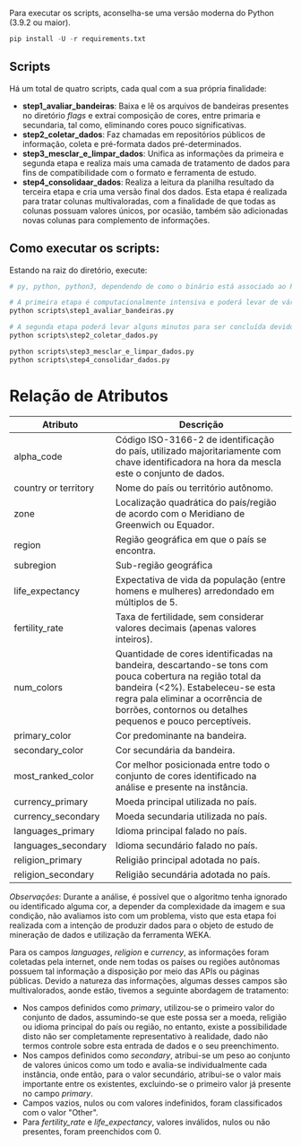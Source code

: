 Para executar os scripts, aconselha-se uma versão moderna do Python (3.9.2 ou maior).

```python
pip install -U -r requirements.txt
```

## Scripts

Há um total de quatro scripts, cada qual com a sua própria finalidade:

- **step1_avaliar_bandeiras**: Baixa e lê os arquivos de bandeiras presentes no diretório _flags_ e extrai composição de cores, entre primaria e secundaria, tal como, eliminando cores pouco significativas.
- **step2_coletar_dados**: Faz chamadas em repositórios públicos de informação, coleta e pré-formata dados pré-determinados.
- **step3_mesclar_e_limpar_dados**: Unifica as informações da primeira e segunda etapa e realiza mais uma camada de tratamento de dados para fins de compatibilidade com o formato e ferramenta de estudo.
- **step4_consolidaar_dados**: Realiza a leitura da planilha resultado da terceira etapa e cria uma versão final dos dados. Esta etapa é realizada para tratar colunas multivaloradas, com a finalidade de que todas as colunas possuam valores únicos, por ocasião, também são adicionadas novas colunas para complemento de informações.


## Como executar os scripts:

Estando na raiz do diretório, execute:

```python
# py, python, python3, dependendo de como o binário está associado ao PATH do seu sistema.

# A primeira etapa é computacionalmente intensiva e poderá levar de vários minutos a horas para finalizar.
python scripts\step1_avaliar_bandeiras.py

# A segunda etapa poderá levar alguns minutos para ser concluída devido a quantidade de requisições necessárias para a coleta de dados.
python scripts\step2_coletar_dados.py

python scripts\step3_mesclar_e_limpar_dados.py
python scripts\step4_consolidar_dados.py
```


# Relação de Atributos

| Atributo                  | Descrição                     |
|---------------------------|-------------------------------|
| alpha_code                | Código ISO-3166-2 de identificação do país, utilizado majoritariamente com chave identificadora na hora da mescla este o conjunto de dados.    |
| country or territory      | Nome do país ou território autônomo.|
| zone                      | Localização quadrática do país/região de acordo com o Meridiano de Greenwich ou Equador.|
| region                    | Região geográfica em que o país se encontra.|
| subregion                 | Sub-região geográfica         |
| life_expectancy           | Expectativa de vida da população (entre homens e mulheres) arredondado em múltiplos de 5.|
| fertility_rate            | Taxa de fertilidade, sem considerar valores decimais (apenas valores inteiros).|
| num_colors                | Quantidade de cores identificadas na bandeira, descartando-se tons com pouca cobertura na região total da bandeira (<2%). Estabeleceu-se esta regra pala eliminar a ocorrência de borrões, contornos ou detalhes pequenos e pouco perceptíveis.|
| primary_color             | Cor predominante na bandeira.|
| secondary_color           | Cor secundária da bandeira.|
| most_ranked_color         | Cor melhor posicionada entre todo o conjunto de cores identificado na análise e presente na instância.|
| currency_primary          | Moeda principal utilizada no país.|
| currency_secondary        | Moeda secundaria utilizada no país.|
| languages_primary         | Idioma principal falado no país.|
| languages_secondary       | Idioma secundário falado no país.|
| religion_primary          | Religião principal adotada no país.|
| religion_secondary        | Religião secundária adotada no país.|


*Observações*: Durante a análise, é possível que o algoritmo tenha ignorado ou identificado alguma cor, a depender da complexidade da imagem e sua condição, não avaliamos isto com um problema, visto que esta etapa foi realizada com a intenção de produzir dados para o objeto de estudo de mineração de dados e utilização da ferramenta WEKA.

Para os campos *languages*, *religion* e *currency*, as informações foram coletadas pela internet, onde nem todas os países ou regiões autônomas possuem tal informação a disposição por meio das APIs ou páginas públicas. Devido a natureza das informações, algumas desses campos são multivalorados, aonde estão, tivemos a seguinte abordagem de tratamento:

- Nos campos definidos como *primary*, utilizou-se o primeiro valor do conjunto de dados, assumindo-se que este possa ser a moeda, religião ou idioma principal do país ou região, no entanto, existe a possibilidade disto não ser completamente representativo à realidade, dado não termos controle sobre esta entrada de dados e o seu preenchimento.
- Nos campos definidos como *secondary*, atribui-se um peso ao conjunto de valores únicos como um todo e avalia-se individualmente cada instância, onde então, para o valor secundário, atribui-se o valor mais importante entre os existentes, excluindo-se o primeiro valor já presente no campo *primary*.
- Campos vazios, nulos ou com valores indefinidos, foram classificados com o valor "Other".
- Para *fertility_rate* e *life_expectancy*, valores inválidos, nulos ou não presentes, foram preenchidos com 0.
